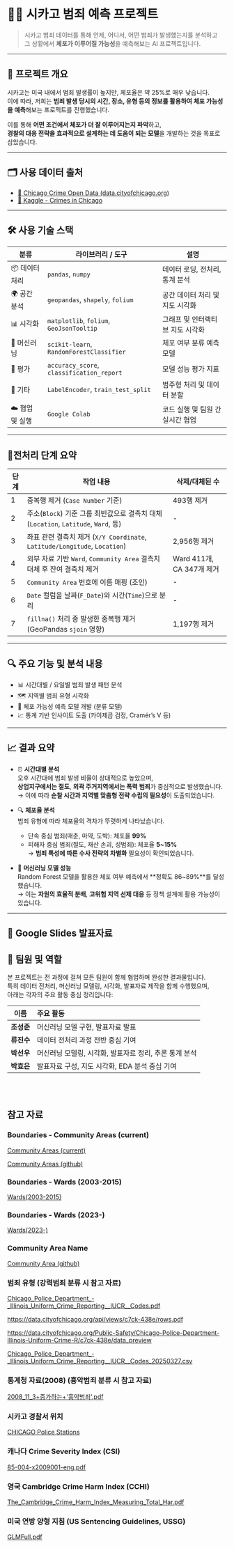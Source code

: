 # 🕵️‍♀️ 시카고 범죄 예측 프로젝트

>  시카고 범죄 데이터를 통해 언제, 어디서, 어떤 범죄가 발생했는지를 분석하고  
> 그 상황에서 **체포가 이루어질 가능성**을 예측해보는 AI 프로젝트입니다.


---


## 📌 프로젝트 개요

시카고는 미국 내에서 범죄 발생률이 높지만, 체포율은 약 25%로 매우 낮습니다.  
이에 따라, 저희는 **범죄 발생 당시의 시간, 장소, 유형 등의 정보를 활용하여 체포 가능성을 예측**해보는 프로젝트를 진행했습니다.

이를 통해 **어떤 조건에서 체포가 더 잘 이루어지는지 파악**하고,  
**경찰의 대응 전략을 효과적으로 설계하는 데 도움이 되는 모델**을 개발하는 것을 목표로 삼았습니다.


---

## 🗂️ 사용 데이터 출처

- [🔗 Chicago Crime Open Data (data.cityofchicago.org)](https://data.cityofchicago.org/)
- [🔗 Kaggle - Crimes in Chicago](https://www.kaggle.com/datasets/chicago/crime)

---

## 🛠️ 사용 기술 스택

| 분류       | 라이브러리 / 도구                             | 설명 |
|------------|-----------------------------------------------|------|
| 📦 데이터 처리 | `pandas`, `numpy`                            | 데이터 로딩, 전처리, 통계 분석 |
| 🌍 공간 분석 | `geopandas`, `shapely`, `folium`              | 공간 데이터 처리 및 지도 시각화 |
| 📊 시각화   | `matplotlib`, `folium`, `GeoJsonTooltip`      | 그래프 및 인터랙티브 지도 시각화 |
| 🧠 머신러닝 | `scikit-learn`, `RandomForestClassifier`      | 체포 여부 분류 예측 모델 |
| 🧪 평가     | `accuracy_score`, `classification_report`     | 모델 성능 평가 지표 |
| 🧰 기타     | `LabelEncoder`, `train_test_split`            | 범주형 처리 및 데이터 분할 |
| ☁️ 협업 및 실행 | `Google Colab`                             | 코드 실행 및 팀원 간 실시간 협업 |
---


## 🧹전처리 단계 요약

| 단계 | 작업 내용 | 삭제/대체된 수 |
|------|-----------|----------------|
| 1 | 중복행 제거 (`Case Number` 기준) | 493행 제거 |
| 2 | 주소(`Block`) 기준 그룹 최빈값으로 결측치 대체 (`Location`, `Latitude`, `Ward`, 등) | - |
| 3 | 좌표 관련 결측치 제거 (`X/Y Coordinate`, `Latitude/Longitude`, `Location`) | 2,956행 제거 |
| 4 | 외부 자료 기반 `Ward`, `Community Area` 결측치 대체 후 잔여 결측치 제거 | Ward 411개, CA 347개 제거 |
| 5 | `Community Area` 번호에 이름 매핑 (조인) | - |
| 6 | `Date` 컬럼을 날짜(`F_Date`)와 시간(`Time`)으로 분리 | - |
| 7 | `fillna()` 처리 중 발생한 중복행 제거 (GeoPandas `sjoin` 영향) | 1,197행 제거 |

---

## 🔍 주요 기능 및 분석 내용

- 📊 시간대별 / 요일별 범죄 발생 패턴 분석
- 🗺️ 지역별 범죄 유형 시각화 
- 🎯 체포 가능성 예측 모델 개발 (분류 모델)
- 📈 통계 기반 인사이트 도출 (카이제곱 검정, Cramér’s V 등)


---
## 📈 결과 요약

- ⏰ **시간대별 분석**  
  오후 시간대에 범죄 발생 비율이 상대적으로 높았으며,  
  **상업지구에서는 절도**, **외곽 주거지역에서는 폭력 범죄**가 중심적으로 발생했습니다.  
  → 이에 따라 **순찰 시간과 지역별 맞춤형 전략 수립의 필요성**이 도출되었습니다.

- 🔍 **체포율 분석**  
  범죄 유형에 따라 체포율의 격차가 뚜렷하게 나타났습니다.  
  - 단속 중심 범죄(매춘, 마약, 도박): 체포율 **99%**  
  - 피해자 중심 범죄(절도, 재산 손괴, 성범죄): 체포율 **5~15%**  
  → **범죄 특성에 따른 수사 전략의 차별화** 필요성이 확인되었습니다.

- 🤖 **머신러닝 모델 성능**  
  Random Forest 모델을 활용한 체포 여부 예측에서 **정확도 86~89%**를 달성했습니다.  
  → 이는 **자원의 효율적 분배**, **고위험 지역 선제 대응** 등 정책 설계에 활용 가능성이 있습니다.

---
📝 Google Slides 발표자료
---
## 👥 팀원 및 역할

본 프로젝트는 전 과정에 걸쳐 모든 팀원이 함께 협업하며 완성한 결과물입니다.  
특히 데이터 전처리, 머신러닝 모델링, 시각화, 발표자료 제작을 함께 수행했으며,  
아래는 각자의 주요 활동 중심 정리입니다:

| 이름 | 주요 활동 |
|:----:|:-----------|
| **조성준** | 머신러닝 모델 구현, 발표자료 발표 |
| **류진수** | 데이터 전처리 과정 전반 중심 기여 |
| **박선우** | 머신러닝 모델링, 시각화, 발표자료 정리, 추론 통계 분석 |
| **박효은** | 발표자료 구성, 지도 시각화, EDA 분석 중심 기여 |

<br>
<br>





## 참고 자료

</aside>

### **Boundaries - Community Areas (current)**

[Community Areas (current)](https://data.cityofchicago.org/Facilities-Geographic-Boundaries/Boundaries-Community-Areas-current-/cauq-8yn6)

[Community Areas (github)](https://github.com/RandomFractals/ChicagoCrimes/blob/master/data/chicago-community-areas.geojson)

### **Boundaries - Wards (2003-2015)**

[Wards(2003-2015)](https://data.cityofchicago.org/Facilities-Geographic-Boundaries/Boundaries-Wards-2003-2015-/xt4z-bnwh)

### Boundaries - Wards (2023-)

[Wards(2023-)](https://data.cityofchicago.org/Facilities-Geographic-Boundaries/Boundaries-Wards-2023-/p293-wvbd/about_data)

### Community Area Name

[Community Area (github)](https://github.com/dssg/411-on-311/blob/master/data/chicago-community-areas.csv?utm_source=chatgpt.com)

### 범죄 유형 (강력범죄 분류 시 참고 자료)

[Chicago_Police_Department_-_Illinois_Uniform_Crime_Reporting__IUCR__Codes.pdf](attachment:45dd7bd5-95dc-48a3-acea-db33461438f1:Chicago_Police_Department_-_Illinois_Uniform_Crime_Reporting__IUCR__Codes.pdf)

https://data.cityofchicago.org/api/views/c7ck-438e/rows.pdf

https://data.cityofchicago.org/Public-Safety/Chicago-Police-Department-Illinois-Uniform-Crime-R/c7ck-438e/data_preview

[Chicago_Police_Department_-_Illinois_Uniform_Crime_Reporting__IUCR__Codes_20250327.csv](attachment:dcaa1088-a993-4100-b2cf-5339ba05de59:Chicago_Police_Department_-_Illinois_Uniform_Crime_Reporting__IUCR__Codes_20250327.csv)

### 통계청 자료(2008) (흉악범죄 분류 시 참고 자료)

[2008_11_3+증가하는+'흉악범죄'.pdf](attachment:b71bd4b6-b82e-4ba6-bf78-4b9829c92171:2008_11_3증가하는흉악범죄.pdf)

### 시카고 경찰서 위치

[CHICAGO Police Stations](https://data.cityofchicago.org/Public-Safety/Police-Stations/z8bn-74gv/about_data)

### 캐나다 Crime Severity Index (CSI)

[85-004-x2009001-eng.pdf](attachment:a630a130-9aff-4e80-9b6b-e58e6fd6924a:85-004-x2009001-eng.pdf)

### 영국 Cambridge Crime Harm Index (CCHI)

[The_Cambridge_Crime_Harm_Index_Measuring_Total_Har.pdf](attachment:15aea057-7974-442e-b21b-7e985cb662dd:The_Cambridge_Crime_Harm_Index_Measuring_Total_Har.pdf)

### 미국 연방 양형 지침 (US Sentencing Guidelines, USSG)

[GLMFull.pdf](attachment:92eb753c-6f3f-4407-bd94-9785fa68d2f6:GLMFull.pdf)